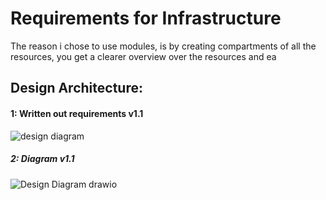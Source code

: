 # Requirements for Infrastructure

The reason i chose to use modules, is by creating compartments of all the resources, you get a clearer overview over the resources and ea

## **Design Architecture:**
#### 1: Written out requirements v1.1
![design diagram](https://user-images.githubusercontent.com/95616021/162829612-41df23f0-ac70-420a-969b-80bd7816d348.jpg)

##### 2: Diagram v1.1
![Design Diagram drawio](https://user-images.githubusercontent.com/95616021/162829802-b81c70c5-b19c-4e31-9c49-c28846db59e5.png)
